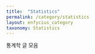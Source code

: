 ```yaml
---
title:  "Statistics"
permalink: /category/statistics
layout: enfycius_category
taxonomy: Statistics
---
```


통계학 글 모음
